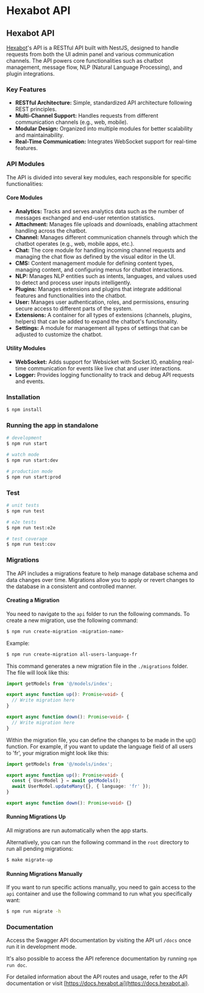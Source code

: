 # Hexabot API

## Hexabot API

[Hexabot](https://hexabot.ai/)'s API is a RESTful API built with NestJS, designed to handle requests from both the UI admin panel and various communication channels. The API powers core functionalities such as chatbot management, message flow, NLP (Natural Language Processing), and plugin integrations.

### Key Features

* **RESTful Architecture:** Simple, standardized API architecture following REST principles.
* **Multi-Channel Support:** Handles requests from different communication channels (e.g., web, mobile).
* **Modular Design:** Organized into multiple modules for better scalability and maintainability.
* **Real-Time Communication:** Integrates WebSocket support for real-time features.

### API Modules

The API is divided into several key modules, each responsible for specific functionalities:

#### Core Modules

* **Analytics:** Tracks and serves analytics data such as the number of messages exchanged and end-user retention statistics.
* **Attachment:** Manages file uploads and downloads, enabling attachment handling across the chatbot.
* **Channel:** Manages different communication channels through which the chatbot operates (e.g., web, mobile apps, etc.).
* **Chat:** The core module for handling incoming channel requests and managing the chat flow as defined by the visual editor in the UI.
* **CMS:** Content management module for defining content types, managing content, and configuring menus for chatbot interactions.
* **NLP:** Manages NLP entities such as intents, languages, and values used to detect and process user inputs intelligently.
* **Plugins:** Manages extensions and plugins that integrate additional features and functionalities into the chatbot.
* **User:** Manages user authentication, roles, and permissions, ensuring secure access to different parts of the system.
* **Extensions:** A container for all types of extensions (channels, plugins, helpers) that can be added to expand the chatbot's functionality.
* **Settings:** A module for management all types of settings that can be adjusted to customize the chatbot.

#### Utility Modules

* **WebSocket:** Adds support for Websicket with Socket.IO, enabling real-time communication for events like live chat and user interactions.
* **Logger:** Provides logging functionality to track and debug API requests and events.

### Installation

```bash
$ npm install
```

### Running the app in standalone

```bash
# development
$ npm run start

# watch mode
$ npm run start:dev

# production mode
$ npm run start:prod
```

### Test

```bash
# unit tests
$ npm run test

# e2e tests
$ npm run test:e2e

# test coverage
$ npm run test:cov
```

### Migrations

The API includes a migrations feature to help manage database schema and data changes over time. Migrations allow you to apply or revert changes to the database in a consistent and controlled manner.

#### Creating a Migration

You need to navigate to the `api` folder to run the following commands. To create a new migration, use the following command:

```bash
$ npm run create-migration <migration-name>
```

Example:

```bash
$ npm run create-migration all-users-language-fr
```

This command generates a new migration file in the `./migrations` folder. The file will look like this:

```typescript
import getModels from '@/models/index';

export async function up(): Promise<void> {
  // Write migration here
}

export async function down(): Promise<void> {
  // Write migration here
}
```

Within the migration file, you can define the changes to be made in the up() function. For example, if you want to update the language field of all users to 'fr', your migration might look like this:

```typescript
import getModels from '@/models/index';

export async function up(): Promise<void> {
  const { UserModel } = await getModels();
  await UserModel.updateMany({}, { language: 'fr' });
}

export async function down(): Promise<void> {}
```

#### Running Migrations Up

All migrations are run automatically when the app starts.

Alternatively, you can run the following command in the `root` directory to run all pending migrations:

```bash
$ make migrate-up
```

#### Running Migrations Manually

If you want to run specific actions manually, you need to gain access to the `api` container and use the following command to run what you specifically want:

```bash
$ npm run migrate -h
```

### Documentation

Access the Swagger API documentation by visiting the API url `/docs` once run it in development mode.

It's also possible to access the API reference documentation by running `npm run doc`.

For detailed information about the API routes and usage, refer to the API documentation or visit [https://docs.hexabot.ai](https://docs.hexabot.ai).
